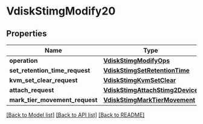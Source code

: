 # VdiskStimgModify20

## Properties
Name | Type | Description | Notes
------------ | ------------- | ------------- | -------------
**operation** | [**VdiskStimgModifyOps**](VdiskStimgModifyOps.md) |  | 
**set_retention_time_request** | [**VdiskStimgSetRetentionTime**](VdiskStimgSetRetentionTime.md) |  | [optional] 
**kvm_set_clear_request** | [**VdiskStimgKvmSetClear**](VdiskStimgKvmSetClear.md) |  | [optional] 
**attach_request** | [**VdiskStimgAttachStimg2Device**](VdiskStimgAttachStimg2Device.md) |  | [optional] 
**mark_tier_movement_request** | [**VdiskStimgMarkTierMovement**](VdiskStimgMarkTierMovement.md) |  | [optional] 

[[Back to Model list]](../README.md#documentation-for-models) [[Back to API list]](../README.md#documentation-for-api-endpoints) [[Back to README]](../README.md)


